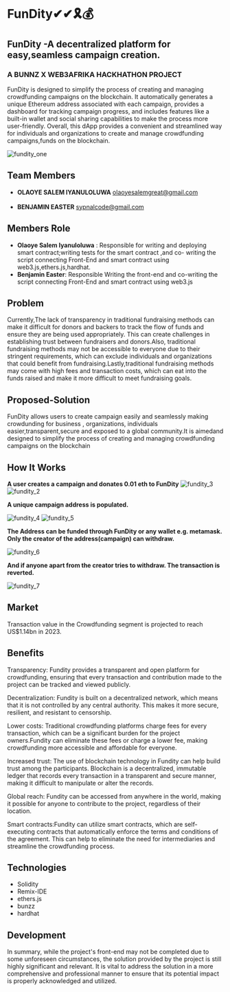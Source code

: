 # FunDity✔✔🎗💰


## FunDity -A decentralized platform for easy,seamless campaign creation.
### A BUNNZ X WEB3AFRIKA HACKHATHON PROJECT 

FunDity is designed to simplify the process of creating and managing crowdfunding campaigns on the blockchain. It automatically generates a unique Ethereum address associated with each campaign, provides a dashboard for tracking campaign progress, and includes features like a built-in wallet and social sharing capabilities to make the process more user-friendly. Overall, this dApp provides a convenient and streamlined way for individuals and organizations to create and manage crowdfunding campaigns,funds on the blockchain.

![fundity_one](https://user-images.githubusercontent.com/89555234/232927717-7fda2217-2798-48c2-862f-6e15fa4eb934.PNG)

## Team Members
- **OLAOYE SALEM IYANULOLUWA** olaoyesalemgreat@gmail.com
<br></br>
- **BENJAMIN EASTER** sypnalcode@gmail.com

## Members Role

- **Olaoye Salem Iyanuloluwa** : Responsible for writing and deploying smart contract;writing tests for the smart contract ,and co- writing the script connecting Front-End and smart contract using web3.js,ethers.js,hardhat.
- **Benjamin Easter**: Responsible Writing the front-end and co-writing the script connecting Front-End and smart contract  using web3.js

## Problem
Currently,The lack of transparency in traditional fundraising methods can make it difficult for donors and backers to track the flow of funds and ensure they are being used appropriately. This can create challenges in establishing trust between fundraisers and donors.Also, traditional fundraising methods may not be accessible to everyone due to their stringent requirements, which can exclude individuals and organizations that could benefit from fundraising.Lastly,traditional fundraising methods may come with high fees and transaction costs, which can eat into the funds raised and make it more difficult to meet fundraising goals.

## Proposed-Solution
FunDity allows users to create campaign easily and seamlessly making crowdunding for business , organizations, individuals easier,transparent,secure and exposed to a global community.It is aimedand  designed to simplify the process of creating and managing crowdfunding campaigns on the blockchain

## How It Works


**A user creates a campaign and donates 0.01 eth to FunDity**
![fundity_3](https://user-images.githubusercontent.com/89555234/234476177-738e8f8d-83d1-4e79-bf2b-740b6f0b3c30.PNG)
![fundity_2](https://user-images.githubusercontent.com/89555234/234476165-17817265-6e78-4e0d-87ef-e1fb556e015f.PNG)


**A unique campaign address is populated.**


![fundity_4](https://user-images.githubusercontent.com/89555234/234479079-d76ddab2-b88d-4a4f-a2d2-01cce07ed305.PNG)
![fundity_5](https://user-images.githubusercontent.com/89555234/234479250-7c046d11-97c0-4924-a4da-948e3b3eae4a.PNG)

**The Address can be funded through FunDity or any wallet e.g. metamask.**
**Only the creator of the address(campaign) can withdraw.**


![fundity_6](https://user-images.githubusercontent.com/89555234/234479405-97b0df3c-b735-4fda-a8b3-802421f15069.PNG)

**And if anyone apart from the creator tries to withdraw. The transaction is reverted.**

![fundity_7](https://user-images.githubusercontent.com/89555234/234479524-9255309b-55f3-412d-8078-510ab3eef798.PNG)


## Market
Transaction value in the Crowdfunding segment is projected to reach US$1.14bn in 2023. 

## Benefits
Transparency: Fundity provides a transparent and open platform for crowdfunding, ensuring that every transaction and contribution made to the project can be tracked and viewed publicly.

Decentralization: Fundity  is built on a decentralized network, which means that it is not controlled by any central authority. This makes it more secure, resilient, and resistant to censorship.

Lower costs: Traditional crowdfunding platforms charge fees for every transaction, which can be a significant burden for the project owners.Fundity  can eliminate these fees or charge a lower fee, making crowdfunding more accessible and affordable for everyone.

Increased trust: The use of blockchain technology in Fundity  can help build trust among the participants. Blockchain is a decentralized, immutable ledger that records every transaction in a transparent and secure manner, making it difficult to manipulate or alter the records.

Global reach: Fundity can be accessed from anywhere in the world, making it possible for anyone to contribute to the project, regardless of their location.

Smart contracts:Fundity  can utilize smart contracts, which are self-executing contracts that automatically enforce the terms and conditions of the agreement. This can help to eliminate the need for intermediaries and streamline the crowdfunding process.


## Technologies
* Solidity
* Remix-IDE
* ethers.js
* bunzz
* hardhat


## Development
In summary, while the project's front-end may not be completed due to some unforeseen circumstances, the solution provided by the project is still highly significant and relevant. It is vital to address the solution in a more comprehensive and professional manner to ensure that its potential impact is properly acknowledged and utilized.




